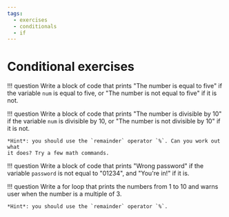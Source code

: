 ```yaml
---
tags:
  - exercises
  - conditionals
  - if
---
```

# Conditional exercises

!!! question
    Write a block of code that prints "The number is equal to five" if the
    variable `num` is equal to five, or "The number is not equal to five" if it
    is not.

!!! question
    Write a block of code that prints "The number is divisible by 10" if the
    variable `num` is divisible by 10, or "The number is not divisible by 10"
    if it is not.

    *Hint*: you should use the `remainder` operator `%`. Can you work out what
    it does? Try a few math commands.

!!! question
    Write a block of code that prints "Wrong password" if the variable
    `password` is not equal to "01234", and "You're in!" if it is.

!!! question
    Write a for loop that prints the numbers from 1 to 10 and warns user when
    the number is a multiple of 3.

    *Hint*: you should use the `remainder` operator `%`.

